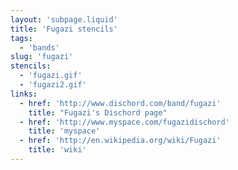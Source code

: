 ```yaml
---
layout: 'subpage.liquid'
title: 'Fugazi stencils'
tags:
  - 'bands'
slug: 'fugazi'
stencils:
  - 'fugazi.gif'
  - 'fugazi2.gif'
links:
  - href: 'http://www.dischord.com/band/fugazi'
    title: "Fugazi's Dischord page"
  - href: 'http://www.myspace.com/fugazidischord'
    title: 'myspace'
  - href: 'http://en.wikipedia.org/wiki/Fugazi'
    title: 'wiki'
---
```

